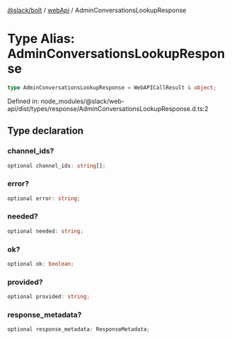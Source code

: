 [@slack/bolt](../../../../index.md) / [webApi](../index.md) / AdminConversationsLookupResponse

# Type Alias: AdminConversationsLookupResponse

```ts
type AdminConversationsLookupResponse = WebAPICallResult & object;
```

Defined in: node\_modules/@slack/web-api/dist/types/response/AdminConversationsLookupResponse.d.ts:2

## Type declaration

### channel\_ids?

```ts
optional channel_ids: string[];
```

### error?

```ts
optional error: string;
```

### needed?

```ts
optional needed: string;
```

### ok?

```ts
optional ok: boolean;
```

### provided?

```ts
optional provided: string;
```

### response\_metadata?

```ts
optional response_metadata: ResponseMetadata;
```
